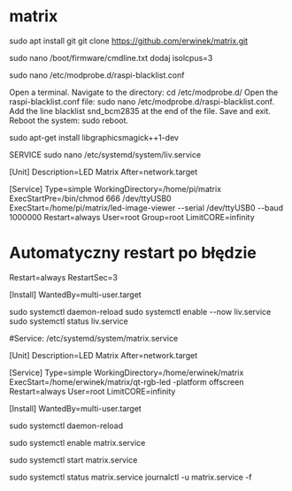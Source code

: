 # matrix

sudo apt install git
git clone https://github.com/erwinek/matrix.git

sudo nano /boot/firmware/cmdline.txt dodaj isolcpus=3

sudo nano /etc/modprobe.d/raspi-blacklist.conf

Open a terminal.
Navigate to the directory: cd /etc/modprobe.d/
Open the raspi-blacklist.conf file: sudo nano /etc/modprobe.d/raspi-blacklist.conf.
Add the line blacklist snd_bcm2835 at the end of the file.
Save and exit.
Reboot the system: sudo reboot. 


sudo apt-get install libgraphicsmagick++1-dev


SERVICE
sudo nano /etc/systemd/system/liv.service

[Unit]
Description=LED Matrix
After=network.target

[Service]
Type=simple
WorkingDirectory=/home/pi/matrix
ExecStartPre=/bin/chmod 666 /dev/ttyUSB0
ExecStart=/home/pi/matrix/led-image-viewer --serial /dev/ttyUSB0 --baud 1000000
Restart=always
User=root
Group=root
LimitCORE=infinity

# Automatyczny restart po błędzie
Restart=always
RestartSec=3

[Install]
WantedBy=multi-user.target



sudo systemctl daemon-reload
sudo systemctl enable --now liv.service
sudo systemctl status liv.service





















#Service: /etc/systemd/system/matrix.service

[Unit]
Description=LED Matrix
After=network.target

[Service]
Type=simple
WorkingDirectory=/home/erwinek/matrix
ExecStart=/home/erwinek/matrix/qt-rgb-led -platform offscreen
Restart=always
User=root
LimitCORE=infinity

[Install]
WantedBy=multi-user.target


sudo systemctl daemon-reload

sudo systemctl enable matrix.service

sudo systemctl start matrix.service

sudo systemctl status matrix.service
journalctl -u matrix.service -f
